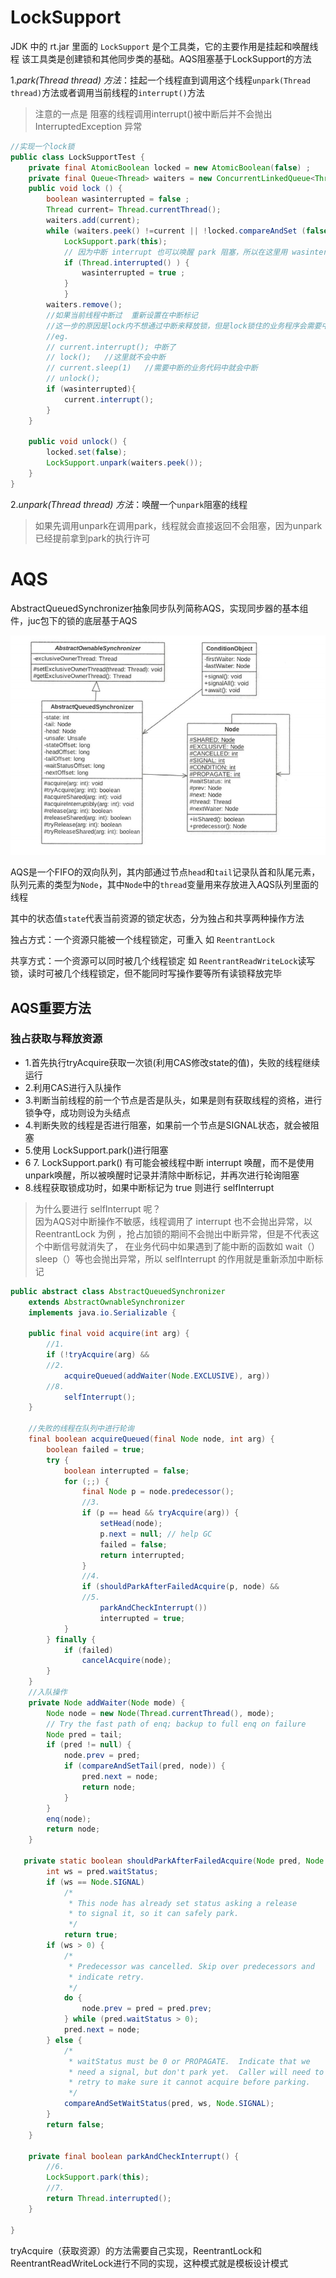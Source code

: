 # LockSupport 
JDK 中的 rt.jar 里面的 `LockSupport` 是个工具类，它的主要作用是挂起和唤醒线程
该工具类是创建锁和其他同步类的基础。AQS阻塞基于LockSupport的方法

1.*park(Thread thread) 方法*：挂起一个线程直到调用这个线程`unpark(Thread thread)`方法或者调用当前线程的`interrupt()`方法

> 注意的一点是 阻塞的线程调用interrupt()被中断后并不会抛出 InterruptedException 异常
```java
//实现一个lock锁
public class LockSupportTest {
    private final AtomicBoolean locked = new AtomicBoolean(false) ;
    private final Queue<Thread> waiters = new ConcurrentLinkedQueue<Thread>();
    public void lock () {
        boolean wasinterrupted = false ;
        Thread current= Thread.currentThread();
        waiters.add(current);
        while (waiters.peek() !=current || !locked.compareAndSet (false , true)) {
            LockSupport.park(this);
            // 因为中断 interrupt 也可以唤醒 park 阻塞，所以在这里用 wasinterrupted 进行标记是否因中断而引起的唤醒，并清除线程自身的中断标记，然后继续循环 park 进行阻塞
            if (Thread.interrupted() ) {
                wasinterrupted = true ;
            }
            }
        waiters.remove();
        //如果当前线程中断过  重新设置在中断标记
        //这一步的原因是lock内不想通过中断来释放锁，但是lock锁住的业务程序会需要中断的状态
        //eg. 
        // current.interrupt(); 中断了
        // lock();   //这里就不会中断
        // current.sleep(1)   //需要中断的业务代码中就会中断
        // unlock();
        if (wasinterrupted){
            current.interrupt();
        }
    }

    public void unlock() {
        locked.set(false);
        LockSupport.unpark(waiters.peek());
    }
}


```

2.*unpark(Thread thread) 方法*：唤醒一个`unpark`阻塞的线程

> 如果先调用unpark在调用park，线程就会直接返回不会阻塞，因为unpark已经提前拿到park的执行许可


# AQS 
AbstractQueuedSynchronizer抽象同步队列简称AQS，实现同步器的基本组件，juc包下的锁的底层基于AQS

![aqs](../../../img/多线程/AQS1.jpg)

AQS是一个FIFO的双向队列，其内部通过节点`head`和`tail`记录队首和队尾元素，队列元素的类型为`Node`，其中`Node`中的`thread`变量用来存放进入AQS队列里面的线程

其中的状态值`state`代表当前资源的锁定状态，分为独占和共享两种操作方法

独占方式：一个资源只能被一个线程锁定，可重入 如 `ReentrantLock`

共享方式：一个资源可以同时被几个线程锁定  如 `ReentrantReadWriteLock`读写锁，读时可被几个线程锁定，但不能同时写操作要等所有读锁释放完毕


## AQS重要方法

### 独占获取与释放资源

- 1.首先执行tryAcquire获取一次锁(利用CAS修改state的值)，失败的线程继续运行
- 2.利用CAS进行入队操作
- 3.判断当前线程的前一个节点是否是队头，如果是则有获取线程的资格，进行锁争夺，成功则设为头结点
- 4.判断失败的线程是否进行阻塞，如果前一个节点是SIGNAL状态，就会被阻塞
- 5.使用 LockSupport.park()进行阻塞
- 6 7. LockSupport.park() 有可能会被线程中断 interrupt 唤醒，而不是使用unpark唤醒，所以被唤醒时记录并清除中断标记，并再次进行轮询阻塞 
- 8.线程获取锁成功时，如果中断标记为 true 则进行 selfInterrupt

> 为什么要进行 selfInterrupt 呢？  
> 因为AQS对中断操作不敏感，线程调用了 interrupt 也不会抛出异常，以 ReentrantLock 为例 ，抢占加锁的期间不会抛出中断异常，但是不代表这个中断信号就消失了，
> 在业务代码中如果遇到了能中断的函数如 wait（） sleep（）等也会抛出异常，所以 selfInterrupt 的作用就是重新添加中断标记

```java
public abstract class AbstractQueuedSynchronizer
    extends AbstractOwnableSynchronizer
    implements java.io.Serializable {

    public final void acquire(int arg) {
        //1.
        if (!tryAcquire(arg) &&
        //2.
            acquireQueued(addWaiter(Node.EXCLUSIVE), arg))
        //8.
            selfInterrupt();
    }

    //失败的线程在队列中进行轮询
    final boolean acquireQueued(final Node node, int arg) {
        boolean failed = true;
        try {
            boolean interrupted = false;
            for (;;) {
                final Node p = node.predecessor();
                //3.
                if (p == head && tryAcquire(arg)) {
                    setHead(node);
                    p.next = null; // help GC
                    failed = false;
                    return interrupted;
                }
                //4.
                if (shouldParkAfterFailedAcquire(p, node) &&
                //5.
                    parkAndCheckInterrupt())
                    interrupted = true;
            }
        } finally {
            if (failed)
                cancelAcquire(node);
        }
    }
    //入队操作
    private Node addWaiter(Node mode) {
        Node node = new Node(Thread.currentThread(), mode);
        // Try the fast path of enq; backup to full enq on failure
        Node pred = tail;
        if (pred != null) {
            node.prev = pred;
            if (compareAndSetTail(pred, node)) {
                pred.next = node;
                return node;
            }
        }
        enq(node);
        return node;
    }

   private static boolean shouldParkAfterFailedAcquire(Node pred, Node node) {
        int ws = pred.waitStatus;
        if (ws == Node.SIGNAL)
            /*
             * This node has already set status asking a release
             * to signal it, so it can safely park.
             */
            return true;
        if (ws > 0) {
            /*
             * Predecessor was cancelled. Skip over predecessors and
             * indicate retry.
             */
            do {
                node.prev = pred = pred.prev;
            } while (pred.waitStatus > 0);
            pred.next = node;
        } else {
            /*
             * waitStatus must be 0 or PROPAGATE.  Indicate that we
             * need a signal, but don't park yet.  Caller will need to
             * retry to make sure it cannot acquire before parking.
             */
            compareAndSetWaitStatus(pred, ws, Node.SIGNAL);
        }
        return false;
    }

    private final boolean parkAndCheckInterrupt() {
        //6.
        LockSupport.park(this);
        //7.
        return Thread.interrupted();
    }

}
```
tryAcquire（获取资源）的方法需要自己实现，ReentrantLock和ReentrantReadWriteLock进行不同的实现，这种模式就是模板设计模式

